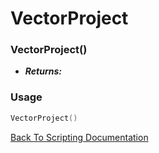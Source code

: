 # VectorProject

### VectorProject()
- ***Returns:*** 

### Usage

```Lua
VectorProject()
```


[Back To Scripting Documentation](../README.md)
